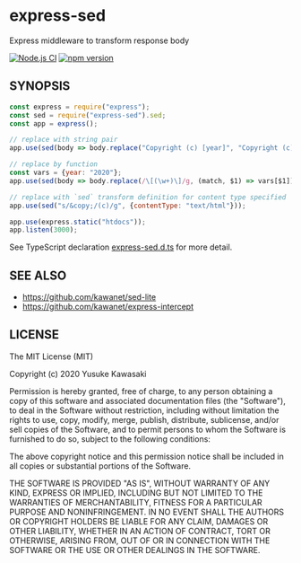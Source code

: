 # express-sed

Express middleware to transform response body

[![Node.js CI](https://github.com/kawanet/express-sed/workflows/Node.js%20CI/badge.svg?branch=master)](https://github.com/kawanet/express-sed/actions/)
[![npm version](https://badge.fury.io/js/express-sed.svg)](https://www.npmjs.com/package/express-sed)

## SYNOPSIS

```js
const express = require("express");
const sed = require("express-sed").sed;
const app = express();

// replace with string pair
app.use(sed(body => body.replace("Copyright (c) [year]", "Copyright (c) 2020")));

// replace by function
const vars = {year: "2020"};
app.use(sed(body => body.replace(/\[(\w+)\]/g, (match, $1) => vars[$1])));

// replace with `sed` transform definition for content type specified
app.use(sed("s/&copy;/(c)/g", {contentType: "text/html"}));

app.use(express.static("htdocs"));
app.listen(3000);
```

See TypeScript declaration
[express-sed.d.ts](https://github.com/kawanet/express-sed/blob/master/types/express-sed.d.ts)
for more detail.

## SEE ALSO

- https://github.com/kawanet/sed-lite
- https://github.com/kawanet/express-intercept

## LICENSE

The MIT License (MIT)

Copyright (c) 2020 Yusuke Kawasaki

Permission is hereby granted, free of charge, to any person obtaining a copy
of this software and associated documentation files (the "Software"), to deal
in the Software without restriction, including without limitation the rights
to use, copy, modify, merge, publish, distribute, sublicense, and/or sell
copies of the Software, and to permit persons to whom the Software is
furnished to do so, subject to the following conditions:

The above copyright notice and this permission notice shall be included in all
copies or substantial portions of the Software.

THE SOFTWARE IS PROVIDED "AS IS", WITHOUT WARRANTY OF ANY KIND, EXPRESS OR
IMPLIED, INCLUDING BUT NOT LIMITED TO THE WARRANTIES OF MERCHANTABILITY,
FITNESS FOR A PARTICULAR PURPOSE AND NONINFRINGEMENT. IN NO EVENT SHALL THE
AUTHORS OR COPYRIGHT HOLDERS BE LIABLE FOR ANY CLAIM, DAMAGES OR OTHER
LIABILITY, WHETHER IN AN ACTION OF CONTRACT, TORT OR OTHERWISE, ARISING FROM,
OUT OF OR IN CONNECTION WITH THE SOFTWARE OR THE USE OR OTHER DEALINGS IN THE
SOFTWARE.
